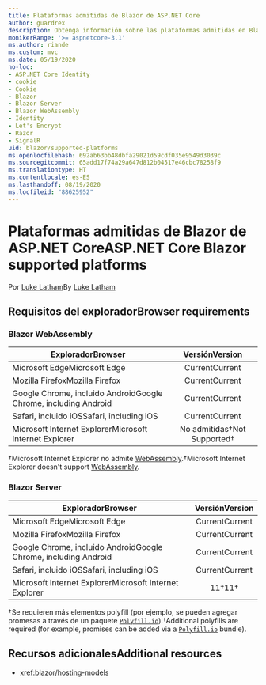 ```yaml
---
title: Plataformas admitidas de Blazor de ASP.NET Core
author: guardrex
description: Obtenga información sobre las plataformas admitidas en Blazor de ASP.NET Core.
monikerRange: '>= aspnetcore-3.1'
ms.author: riande
ms.custom: mvc
ms.date: 05/19/2020
no-loc:
- ASP.NET Core Identity
- cookie
- Cookie
- Blazor
- Blazor Server
- Blazor WebAssembly
- Identity
- Let's Encrypt
- Razor
- SignalR
uid: blazor/supported-platforms
ms.openlocfilehash: 692ab63bb48dbfa29021d59cdf035e9549d3039c
ms.sourcegitcommit: 65add17f74a29a647d812b04517e46cbc78258f9
ms.translationtype: HT
ms.contentlocale: es-ES
ms.lasthandoff: 08/19/2020
ms.locfileid: "88625952"
---
```

# <a name="aspnet-core-no-locblazor-supported-platforms"></a><span data-ttu-id="1df7e-103">Plataformas admitidas de Blazor de ASP.NET Core</span><span class="sxs-lookup"><span data-stu-id="1df7e-103">ASP.NET Core Blazor supported platforms</span></span>

<span data-ttu-id="1df7e-104">Por [Luke Latham](https://github.com/guardrex)</span><span class="sxs-lookup"><span data-stu-id="1df7e-104">By [Luke Latham](https://github.com/guardrex)</span></span>

## <a name="browser-requirements"></a><span data-ttu-id="1df7e-105">Requisitos del explorador</span><span class="sxs-lookup"><span data-stu-id="1df7e-105">Browser requirements</span></span>

### Blazor WebAssembly

| <span data-ttu-id="1df7e-106">Explorador</span><span class="sxs-lookup"><span data-stu-id="1df7e-106">Browser</span></span>                          | <span data-ttu-id="1df7e-107">Versión</span><span class="sxs-lookup"><span data-stu-id="1df7e-107">Version</span></span>               |
| -------------------------------- | :-------------------: |
| <span data-ttu-id="1df7e-108">Microsoft Edge</span><span class="sxs-lookup"><span data-stu-id="1df7e-108">Microsoft Edge</span></span>                   | <span data-ttu-id="1df7e-109">Current</span><span class="sxs-lookup"><span data-stu-id="1df7e-109">Current</span></span>               |
| <span data-ttu-id="1df7e-110">Mozilla Firefox</span><span class="sxs-lookup"><span data-stu-id="1df7e-110">Mozilla Firefox</span></span>                  | <span data-ttu-id="1df7e-111">Current</span><span class="sxs-lookup"><span data-stu-id="1df7e-111">Current</span></span>               |
| <span data-ttu-id="1df7e-112">Google Chrome, incluido Android</span><span class="sxs-lookup"><span data-stu-id="1df7e-112">Google Chrome, including Android</span></span> | <span data-ttu-id="1df7e-113">Current</span><span class="sxs-lookup"><span data-stu-id="1df7e-113">Current</span></span>               |
| <span data-ttu-id="1df7e-114">Safari, incluido iOS</span><span class="sxs-lookup"><span data-stu-id="1df7e-114">Safari, including iOS</span></span>            | <span data-ttu-id="1df7e-115">Current</span><span class="sxs-lookup"><span data-stu-id="1df7e-115">Current</span></span>               |
| <span data-ttu-id="1df7e-116">Microsoft Internet Explorer</span><span class="sxs-lookup"><span data-stu-id="1df7e-116">Microsoft Internet Explorer</span></span>      | <span data-ttu-id="1df7e-117">No admitidas&dagger;</span><span class="sxs-lookup"><span data-stu-id="1df7e-117">Not Supported&dagger;</span></span> |

<span data-ttu-id="1df7e-118">&dagger;Microsoft Internet Explorer no admite [WebAssembly](https://webassembly.org).</span><span class="sxs-lookup"><span data-stu-id="1df7e-118">&dagger;Microsoft Internet Explorer doesn't support [WebAssembly](https://webassembly.org).</span></span>

### Blazor Server

| <span data-ttu-id="1df7e-119">Explorador</span><span class="sxs-lookup"><span data-stu-id="1df7e-119">Browser</span></span>                          | <span data-ttu-id="1df7e-120">Versión</span><span class="sxs-lookup"><span data-stu-id="1df7e-120">Version</span></span>    |
| -------------------------------- | :--------: |
| <span data-ttu-id="1df7e-121">Microsoft Edge</span><span class="sxs-lookup"><span data-stu-id="1df7e-121">Microsoft Edge</span></span>                   | <span data-ttu-id="1df7e-122">Current</span><span class="sxs-lookup"><span data-stu-id="1df7e-122">Current</span></span>    |
| <span data-ttu-id="1df7e-123">Mozilla Firefox</span><span class="sxs-lookup"><span data-stu-id="1df7e-123">Mozilla Firefox</span></span>                  | <span data-ttu-id="1df7e-124">Current</span><span class="sxs-lookup"><span data-stu-id="1df7e-124">Current</span></span>    |
| <span data-ttu-id="1df7e-125">Google Chrome, incluido Android</span><span class="sxs-lookup"><span data-stu-id="1df7e-125">Google Chrome, including Android</span></span> | <span data-ttu-id="1df7e-126">Current</span><span class="sxs-lookup"><span data-stu-id="1df7e-126">Current</span></span>    |
| <span data-ttu-id="1df7e-127">Safari, incluido iOS</span><span class="sxs-lookup"><span data-stu-id="1df7e-127">Safari, including iOS</span></span>            | <span data-ttu-id="1df7e-128">Current</span><span class="sxs-lookup"><span data-stu-id="1df7e-128">Current</span></span>    |
| <span data-ttu-id="1df7e-129">Microsoft Internet Explorer</span><span class="sxs-lookup"><span data-stu-id="1df7e-129">Microsoft Internet Explorer</span></span>      | <span data-ttu-id="1df7e-130">11&dagger;</span><span class="sxs-lookup"><span data-stu-id="1df7e-130">11&dagger;</span></span> |

<span data-ttu-id="1df7e-131">&dagger;Se requieren más elementos polyfill (por ejemplo, se pueden agregar promesas a través de un paquete [`Polyfill.io`](https://polyfill.io/v3/)).</span><span class="sxs-lookup"><span data-stu-id="1df7e-131">&dagger;Additional polyfills are required (for example, promises can be added via a [`Polyfill.io`](https://polyfill.io/v3/) bundle).</span></span>

## <a name="additional-resources"></a><span data-ttu-id="1df7e-132">Recursos adicionales</span><span class="sxs-lookup"><span data-stu-id="1df7e-132">Additional resources</span></span>

* <xref:blazor/hosting-models>
